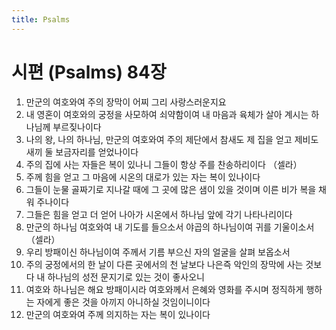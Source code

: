 ```yaml
---
title: Psalms
---
```


# 시편 (Psalms) 84장
1. 만군의 여호와여 주의 장막이 어찌 그리 사랑스러운지요
1. 내 영혼이 여호와의 궁정을 사모하여 쇠약함이여 내 마음과 육체가 살아 계시는 하나님께 부르짖나이다
1. 나의 왕, 나의 하나님, 만군의 여호와여 주의 제단에서 참새도 제 집을 얻고 제비도 새끼 둘 보금자리를 얻었나이다
1. 주의 집에 사는 자들은 복이 있나니 그들이 항상 주를 찬송하리이다 （셀라）
1. 주께 힘을 얻고 그 마음에 시온의 대로가 있는 자는 복이 있나이다
1. 그들이 눈물 골짜기로 지나갈 때에 그 곳에 많은 샘이 있을 것이며 이른 비가 복을 채워 주나이다
1. 그들은 힘을 얻고 더 얻어 나아가 시온에서 하나님 앞에 각기 나타나리이다
1. 만군의 하나님 여호와여 내 기도를 들으소서 야곱의 하나님이여 귀를 기울이소서 （셀라）
1. 우리 방패이신 하나님이여 주께서 기름 부으신 자의 얼굴을 살펴 보옵소서
1. 주의 궁정에서의 한 날이 다른 곳에서의 천 날보다 나은즉 악인의 장막에 사는 것보다 내 하나님의 성전 문지기로 있는 것이 좋사오니
1. 여호와 하나님은 해요 방패이시라 여호와께서 은혜와 영화를 주시며 정직하게 행하는 자에게 좋은 것을 아끼지 아니하실 것임이니이다
1. 만군의 여호와여 주께 의지하는 자는 복이 있나이다